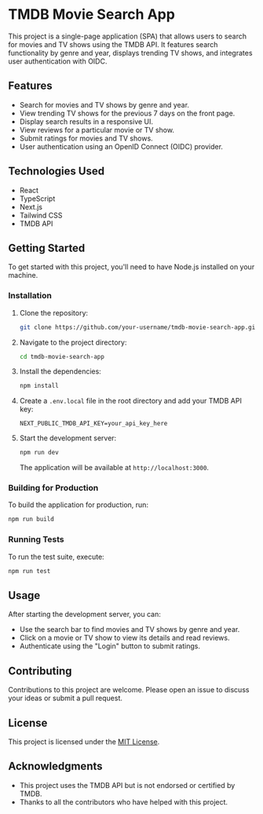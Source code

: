 # TMDB Movie Search App

This project is a single-page application (SPA) that allows users to search for movies and TV shows using the TMDB API. It features search functionality by genre and year, displays trending TV shows, and integrates user authentication with OIDC.

## Features

- Search for movies and TV shows by genre and year.
- View trending TV shows for the previous 7 days on the front page.
- Display search results in a responsive UI.
- View reviews for a particular movie or TV show.
- Submit ratings for movies and TV shows.
- User authentication using an OpenID Connect (OIDC) provider.

## Technologies Used

- React
- TypeScript
- Next.js
- Tailwind CSS
- TMDB API

## Getting Started

To get started with this project, you'll need to have Node.js installed on your machine.

### Installation

1. Clone the repository:
   ```bash
   git clone https://github.com/your-username/tmdb-movie-search-app.git
   ```
2. Navigate to the project directory:
   ```bash
   cd tmdb-movie-search-app
   ```
3. Install the dependencies:
   ```bash
   npm install
   ```
4. Create a `.env.local` file in the root directory and add your TMDB API key:
   ```plaintext
   NEXT_PUBLIC_TMDB_API_KEY=your_api_key_here
   ```
5. Start the development server:
   ```bash
   npm run dev
   ```
   The application will be available at `http://localhost:3000`.

### Building for Production

To build the application for production, run:

```bash
npm run build
```

### Running Tests

To run the test suite, execute:

```bash
npm run test
```

## Usage

After starting the development server, you can:

- Use the search bar to find movies and TV shows by genre and year.
- Click on a movie or TV show to view its details and read reviews.
- Authenticate using the "Login" button to submit ratings.

## Contributing

Contributions to this project are welcome. Please open an issue to discuss your ideas or submit a pull request.

## License

This project is licensed under the [MIT License](LICENSE).

## Acknowledgments

- This project uses the TMDB API but is not endorsed or certified by TMDB.
- Thanks to all the contributors who have helped with this project.
```
